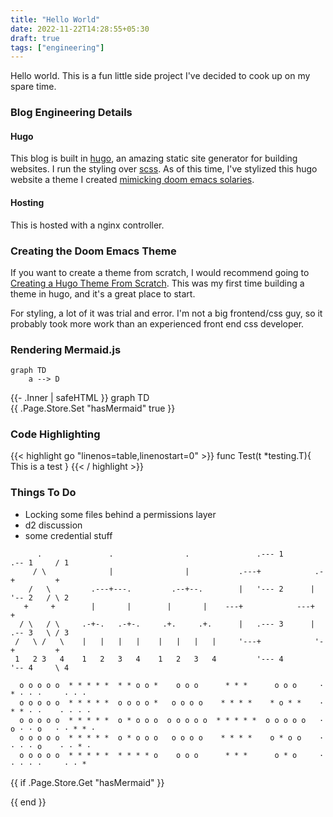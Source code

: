 ```yaml
---
title: "Hello World"
date: 2022-11-22T14:28:55+05:30
draft: true
tags: ["engineering"]
---
```


Hello world. This is a fun little side project I've decided to cook up on my
spare time.

<!--more-->

### Blog Engineering Details

#### Hugo

This blog is built in [hugo](https://gohugo.io/), an amazing static site
generator for building websites. I run the styling over
[scss](https://sass-lang.com/). As of this time, I've stylized this hugo website
a theme I created [mimicking doom emacs
solaries](https://github.com/andorsk/emacsTheme).

#### Hosting

This is hosted with a nginx controller.

### Creating the Doom Emacs Theme

If you want to create a theme from scratch, I would recommend going to [Creating
a Hugo Theme From Scratch](https://retrolog.io/blog/creating-a-hugo-theme-from-scratch/). This was
my first time building a theme in hugo, and it's a great place to start.

For styling, a lot of it was trial and error. I'm not a big frontend/css guy, so
it probably took more work than an experienced front end css developer.

### Rendering Mermaid.js

```mermaid
graph TD
    a --> D
```

<div class="mermaid">
  {{- .Inner | safeHTML }}
  graph TD
</div>
{{ .Page.Store.Set "hasMermaid" true }}

### Code Highlighting

{{< highlight go "linenos=table,linenostart=0" >}}
func Test(t \*testing.T){
This is a test
}
{{< / highlight >}}

### Things To Do

- Locking some files behind a permissions layer
- d2 discussion
- some credential stuff

```goat
      .               .                .               .--- 1          .-- 1     / 1
     / \              |                |           .---+            .-+         +
    /   \         .---+---.         .--+--.        |   '--- 2      |   '-- 2   / \ 2
   +     +        |       |        |       |    ---+            ---+          +
  / \   / \     .-+-.   .-+-.     .+.     .+.      |   .--- 3      |   .-- 3   \ / 3
 /   \ /   \    |   |   |   |    |   |   |   |     '---+            '-+         +
 1   2 3   4    1   2   3   4    1   2   3   4         '--- 4          '-- 4     \ 4

```

```goat
  o o o o o  * * * * *  * * o o *    o o o      * * *      o o o     · * · · ·     · · ·
  o o o o o  * * * * *  o o o o *   o o o o    * * * *    * o * *    · * * · ·    · · · ·
  o o o o o  * * * * *  o * o o o  o o o o o  * * * * *  o o o o o   · o · · o   · · * * ·
  o o o o o  * * * * *  o * o o o   o o o o    * * * *    o * o o    · · · · o    · · * ·
  o o o o o  * * * * *  * * * * o    o o o      * * *      o * o     · · · · ·     · · *
```

{{ if .Page.Store.Get "hasMermaid" }}

  <script src="https://cdn.jsdelivr.net/npm/mermaid/dist/mermaid.min.js"></script>
  <script>
    mermaid.initialize({ startOnLoad: true });
  </script>

{{ end }}
